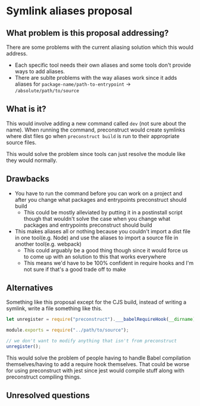 # Symlink aliases proposal

## What problem is this proposal addressing?

There are some problems with the current aliasing solution which this would address.

- Each specific tool needs their own aliases and some tools don't provide ways to add aliases.
- There are sublte problems with the way aliases work since it adds aliases for `package-name/path-to-entrypoint` -> `/absolute/path/to/source`

## What is it?

This would involve adding a new command called `dev` (not sure about the name). When running the command, preconstruct would create symlinks where dist files go when `preconstruct build` is run to their appropriate source files.

This would solve the problem since tools can just resolve the module like they would normally.

## Drawbacks

- You have to run the command before you can work on a project and after you change what packages and entrypoints preconstruct should build
  - This could be mostly alleviated by putting it in a postinstall script though that wouldn't solve the case when you change what packages and entrypoints preconstruct should build
- This makes aliases all or nothing because you couldn't import a dist file in one tool(e.g. Node) and use the aliases to import a source file in another tool(e.g. webpack)
  - This could arguably be a good thing though since it would force us to come up with an solution to this that works everywhere
  - This means we'd have to be 100% confident in require hooks and I'm not sure if that's a good trade off to make

## Alternatives

Something like this proposal except for the CJS build, instead of writing a symlink, write a file something like this.

```jsx
let unregister = require("preconstruct").___babelRequireHook(__dirname);

module.exports = require("../path/to/source");

// we don't want to modify anything that isn't from preconstruct
unregister();
```

This would solve the problem of people having to handle Babel compilation themselves/having to add a require hook themselves. That could be worse for using preconstruct with jest since jest would compile stuff along with preconstruct compiling things.

## Unresolved questions
